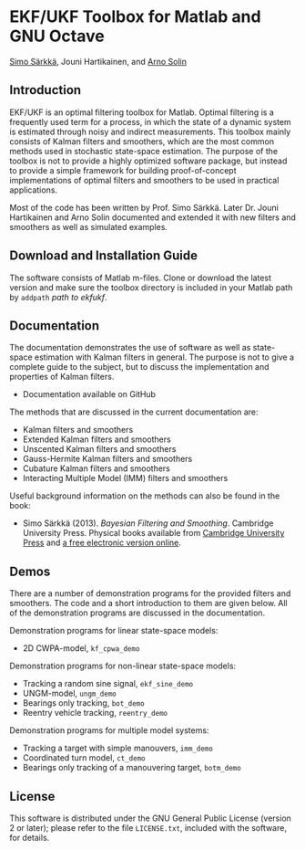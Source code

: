 EKF/UKF Toolbox for Matlab and GNU Octave
==

[Simo Särkkä](http://users.aalto.fi/~ssarkka/), Jouni Hartikainen, and [Arno Solin](http://arno.solin.fi)


Introduction
--
EKF/UKF is an optimal filtering toolbox for Matlab. Optimal filtering is a frequently used term for a process, in which the state of a dynamic system is estimated through noisy and indirect measurements. This toolbox mainly consists of Kalman filters and smoothers, which are the most common methods used in stochastic state-space estimation. The purpose of the toolbox is not to provide a highly optimized software package, but instead to provide a simple framework for building proof-of-concept implementations of optimal filters and smoothers to be used in practical applications.

Most of the code has been written by Prof. Simo Särkkä. Later Dr. Jouni Hartikainen and Arno Solin documented and extended it with new filters and smoothers as well as simulated examples.


Download and Installation Guide
--

The software consists of Matlab m-files. Clone or download the latest version and make sure the toolbox directory is included in your Matlab path by `addpath` *path to ekfukf*.


Documentation
--
The documentation demonstrates the use of software as well as state-space estimation with Kalman filters in general. The purpose is not to give a complete guide to the subject, but to discuss the implementation and properties of Kalman filters.

* Documentation available on GitHub

The methods that are discussed in the current documentation are:

* Kalman filters and smoothers
* Extended Kalman filters and smoothers
* Unscented Kalman filters and smoothers
* Gauss-Hermite Kalman filters and smoothers
* Cubature Kalman filters and smoothers
* Interacting Multiple Model (IMM) filters and smoothers

Useful background information on the methods can also be found in the book:

* Simo Särkkä (2013). *Bayesian Filtering and Smoothing*. Cambridge University Press. Physical books available from [Cambridge University Press](http://www.cambridge.org/sarkka) and [a free electronic version online](http://users.aalto.fi/~ssarkka/).


Demos
--
There are a number of demonstration programs for the provided filters and smoothers. The code and a short introduction to them are given below. All of the demonstration programs are discussed in the documentation.

Demonstration programs for linear state-space models:

* 2D CWPA-model, `kf_cpwa_demo`

Demonstration programs for non-linear state-space models:

* Tracking a random sine signal, `ekf_sine_demo`
* UNGM-model, `ungm_demo`
* Bearings only tracking, `bot_demo`
* Reentry vehicle tracking, `reentry_demo`

Demonstration programs for multiple model systems:

* Tracking a target with simple manouvers, `imm_demo`
* Coordinated turn model, `ct_demo`
* Bearings only tracking of a manouvering target, `botm_demo`


License
--
This software is distributed under the GNU General Public License (version 2 or later); please refer to the file `LICENSE.txt`, included with the software, for details.
